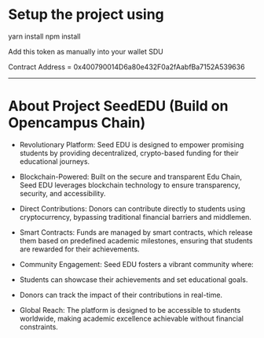 # Setup the project using 

yarn install 
npm install

Add this token as manually into your wallet SDU

Contract Address = 0x400790014D6a80e432F0a2fAabfBa7152A539636

------------

# About Project SeedEDU (Build on Opencampus Chain)

- Revolutionary Platform: Seed EDU is designed to empower promising students by providing decentralized, crypto-based funding for their educational journeys.

- Blockchain-Powered: Built on the secure and transparent Edu Chain, Seed EDU leverages blockchain technology to ensure transparency, security, and accessibility.

- Direct Contributions: Donors can contribute directly to students using cryptocurrency, bypassing traditional financial barriers and middlemen.

- Smart Contracts: Funds are managed by smart contracts, which release them based on predefined academic milestones, ensuring that students are rewarded for their achievements.

- Community Engagement: Seed EDU fosters a vibrant community where:

- Students can showcase their achievements and set educational goals.

- Donors can track the impact of their contributions in real-time.

- Global Reach: The platform is designed to be accessible to students worldwide, making academic excellence achievable without financial constraints.


